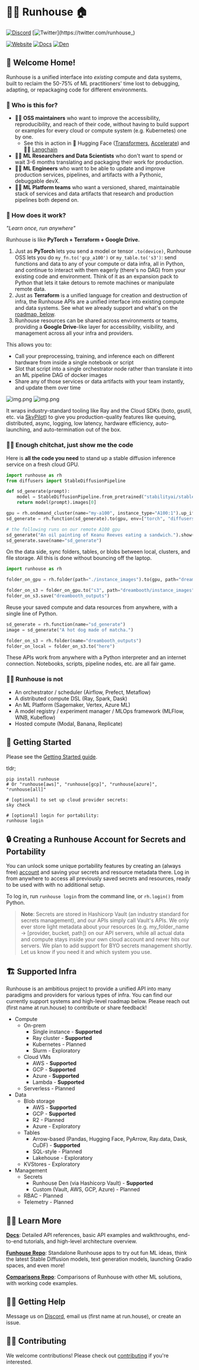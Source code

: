 # 🏃‍♀️ Runhouse 🏠

[![Discord](https://dcbadge.vercel.app/api/server/RnhB6589Hs?compact=true&style=flat)](https://discord.gg/RnhB6589Hs)
[![Twitter](https://img.shields.io/twitter/url/https/twitter.com/runhouse_.svg?style=social&label=@runhouse_)](https://twitter.com/runhouse_)

[![Website](https://img.shields.io/badge/run.house-green)](https://www.run.house)
[![Docs](https://img.shields.io/badge/docs-blue)](https://www.run.house/docs)
[![Den](https://img.shields.io/badge/runhouse_den-purple)](https://www.run.house/login)


## 👵 Welcome Home!

Runhouse is a unified interface into *existing* compute and data systems, built to reclaim
the 50-75% of ML practitioners' time lost to debugging, adapting, or repackaging code
for different environments.

### 🤨 Who is this for?

* 🦸‍♀️ **OSS maintainers** who want to improve the accessibility, reproducibility, and reach of their code,
without having to build support or examples for every cloud or compute system (e.g. Kubernetes) one by one.
   * See this in action in 🤗 Hugging Face ([Transformers](https://github.com/huggingface/transformers/blob/main/examples/README.md#running-the-examples-on-remote-hardware-with-auto-setup), [Accelerate](https://github.com/huggingface/accelerate/blob/main/examples/README.md#simple-multi-gpu-hardware-launcher)) and 🦜🔗 [Langchain](https://python.langchain.com/en/latest/modules/models/llms/integrations/runhouse.html)
* 👩‍🔬 **ML Researchers and Data Scientists** who don't want to spend or wait 3-6 months translating and packaging
their work for production.
* 👩‍🏭 **ML Engineers** who want to be able to update and improve production services, pipelines, and artifacts with a
Pythonic, debuggable devX.
* 👩‍🔧 **ML Platform teams** who want a versioned, shared, maintainable stack of services and data artifacts that
research and production pipelines both depend on.

### 🦾 How does it work?

_"Learn once, run anywhere"_

Runhouse is like **PyTorch + Terraform + Google Drive.**

1. Just as **PyTorch** lets you send a model or tensor `.to(device)`, Runhouse OSS
lets you do `my_fn.to('gcp_a100')` or `my_table.to('s3')`: send functions and data to any of your compute or
data infra, all in Python, and continue to interact with them eagerly (there's no DAG) from your existing code and
environment. Think of it as an expansion pack to Python that lets it take detours to remote
machines or manipulate remote data.
2. Just as **Terraform** is a unified language for creation and destruction of infra, the
Runhouse APIs are a unified interface into existing compute and data systems.
See what we already support and what's on the [roadmap, below](#supported-infra).
3. Runhouse resources can be shared across environments or teams, providing a **Google Drive**-like
layer for accessibility, visibility, and management across all your infra and providers.

This allows you to:
* Call your preprocessing, training, and inference each on different hardware from
inside a single notebook or script
* Slot that script into a single orchestrator node rather than translate it into an ML pipeline DAG of docker images
* Share any of those services or data artifacts with your team instantly, and update them over time

![img.png](https://raw.githubusercontent.com/run-house/runhouse/main/docs/assets/img.png)
![img.png](https://raw.githubusercontent.com/run-house/runhouse/main/docs/assets/img_1.png)

It wraps industry-standard tooling like Ray and the Cloud SDKs (boto, gsutil, etc. via [SkyPilot](https://github.com/skypilot-org/skypilot/))
to give you production-quality features like queuing, distributed, async, logging,
low latency, hardware efficiency, auto-launching, and auto-termination out of the box.

### 👩‍💻 Enough chitchat, just show me the code

Here is **all the code you need** to stand up a stable diffusion inference service on
a fresh cloud GPU.


```python
import runhouse as rh
from diffusers import StableDiffusionPipeline

def sd_generate(prompt):
    model = StableDiffusionPipeline.from_pretrained("stabilityai/stable-diffusion-2-base").to("cuda")
    return model(prompt).images[0]

gpu = rh.ondemand_cluster(name="my-a100", instance_type="A100:1").up_if_not()
sd_generate = rh.function(sd_generate).to(gpu, env=["torch", "diffusers"])

# the following runs on our remote A100 gpu
sd_generate("An oil painting of Keanu Reeves eating a sandwich.").show()
sd_generate.save(name="sd_generate")
```

On the data side, sync folders, tables, or blobs between local, clusters, and file storage. All
this is done without bouncing off the laptop.

```python
import runhouse as rh

folder_on_gpu = rh.folder(path="./instance_images").to(gpu, path="dreambooth/instance_images")

folder_on_s3 = folder_on_gpu.to("s3", path="dreambooth/instance_images")
folder_on_s3.save("dreambooth_outputs")
```

Reuse your saved compute and data resources from anywhere, with a single line of Python.

```python
sd_generate = rh.function(name="sd_generate")
image = sd_generate("A hot dog made of matcha.")

folder_on_s3 = rh.folder(name="dreambooth_outputs")
folder_on_local = folder_on_s3.to("here")
```

These APIs work from anywhere with a Python interpreter and an internet connection.
Notebooks, scripts, pipeline nodes, etc. are all fair game.

### 🙅‍♀️ Runhouse is not

* An orchestrator / scheduler (Airflow, Prefect, Metaflow)
* A distributed compute DSL (Ray, Spark, Dask)
* An ML Platform (Sagemaker, Vertex, Azure ML)
* A model registry / experiment manager / MLOps framework (MLFlow, WNB, Kubeflow)
* Hosted compute (Modal, Banana, Replicate)

## 🐣 Getting Started

Please see the [Getting Started guide](https://www.run.house/docs/tutorials/quick_start).

tldr;
```commandline
pip install runhouse
# Or "runhouse[aws]", "runhouse[gcp]", "runhouse[azure]", "runhouse[all]"

# [optional] to set up cloud provider secrets:
sky check

# [optional] login for portability:
runhouse login
```

## 🔒 Creating a Runhouse Account for Secrets and Portability

You can unlock some unique portability features by creating an (always free)
[account](https://www.run.house) and saving your secrets and resource metadata there.
Log in from anywhere to access all previously saved secrets and resources, ready to be used with with
no additional setup.

To log in, run `runhouse login` from the command line, or
`rh.login()` from Python.

> **Note**:
Secrets are stored in Hashicorp Vault (an industry standard for secrets management), and our APIs simply call Vault's APIs. We only ever store light metadata about your resources
(e.g. my_folder_name -> [provider, bucket, path]) on our API servers, while all actual data and compute
stays inside your own cloud account and never hits our servers. We plan to
add support for BYO secrets management shortly. Let us know if you need it and which system you use.


## <h2 id="supported-infra"> 🏗️ Supported Infra </h2>

Runhouse is an ambitious project to provide a unified API into many paradigms and providers for
various types of infra. You can find our currently support systems and high-level roadmap below.
Please reach out (first name at run.house) to contribute or share feedback!
- Compute
  - On-prem
    - Single instance - **Supported**
    - Ray cluster - **Supported**
    - Kubernetes - Planned
    - Slurm - Exploratory
  - Cloud VMs
    - AWS - **Supported**
    - GCP - **Supported**
    - Azure - **Supported**
    - Lambda - **Supported**
  - Serverless - Planned
- Data
  - Blob storage
    - AWS - **Supported**
    - GCP - **Supported**
    - R2 - Planned
    - Azure - Exploratory
  - Tables
    - Arrow-based (Pandas, Hugging Face, PyArrow, Ray.data, Dask, CuDF) - **Supported**
    - SQL-style - Planned
    - Lakehouse - Exploratory
  - KVStores - Exploratory
- Management
  - Secrets
    - Runhouse Den (via Hashicorp Vault) - **Supported**
    - Custom (Vault, AWS, GCP, Azure) - Planned
  - RBAC - Planned
  - Telemetry - Planned

## 👨‍🏫 Learn More

[**Docs**](https://www.run.house/docs):
Detailed API references, basic API examples and walkthroughs, end-to-end tutorials, and high-level architecture overview.

[**Funhouse Repo**](https://github.com/run-house/funhouse): Standalone Runhouse apps to try out fun ML ideas,
think the latest Stable Diffusion models, text generation models, launching Gradio spaces, and even more!

[**Comparisons Repo**](https://github.com/run-house/comparisons): Comparisons of Runhouse with other ML solutions, with working code examples.

## 🙋‍♂️ Getting Help

Message us on [Discord](https://discord.gg/RnhB6589Hs), email us (first name at run.house), or create an issue.

## 👷‍♀️ Contributing

We welcome contributions! Please check out [contributing](CONTRIBUTING.md) if you're interested.
